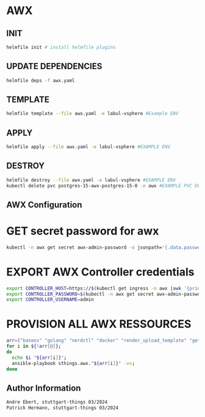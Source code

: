 # AWX

## INIT

```bash
helmfile init # install helmfile plugins
```

## UPDATE DEPENDENCIES

```bash
helmfile deps -f awx.yaml
```

## TEMPLATE
```bash
helmfile template --file awx.yaml -e labul-vsphere #Example ENV
```

## APPLY
```bash
helmfile apply --file awx.yaml -e labul-vsphere #EXAMPLE ENV
```

## DESTROY
```bash
helmfile destroy --file awx.yaml -e labul-vsphere #EXAMPLE ENV
kubectl delete pvc postgres-15-awx-postgres-15-0 -n awx #EXAMPLE PVC DELETION
```

## AWX Configuration

# GET secret password for awx
```bash
kubectl -n awx get secret awx-admin-password -o jsonpath='{.data.password}' | base64 -d
```

# EXPORT AWX Controller credentials
```bash
export CONTROLLER_HOST=https://$(kubectl get ingress -n awx |awk '{print $3 }' | grep -v HOSTS)
export CONTROLLER_PASSWORD=$(kubectl -n awx get secret awx-admin-password -o jsonpath='{.data.password}' | base64 -d)
export CONTROLLER_USERNAME=admin
```

# PROVISION ALL AWX RESSOURCES
```bash
arr=("baseos" "golang" "nerdctl" "docker" "render_upload_template" "get_execute_terraform" "workflow")
for i in ${!arr[@]};
do
  echo $i "${arr[i]}";
  ansible-playbook sthings.awx."${arr[i]}" -vv;
done
```

Author Information
------------------

```bash
Andre Ebert, stuttgart-things 03/2024
Patrick Hermann, stuttgart-things 03/2024
```